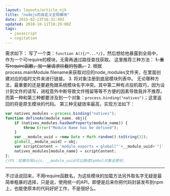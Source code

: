 ```yaml
---
layout: layouts/article.njk
title: "nodejs的自定义全局模块"
date: 2015-02-23T16:31:49Z
updated: 2018-10-11T10:29:00Z
tags:
  - javascript
  - cogitation
---
```


需求如下：
写了一个类：`function A(){/*...*/}`，然后想给他暴露到全局中，作为一个可require的模块，无需再通过路径查找获取。
这里推荐三种方法：
~~1. 重写require函数，加一层请求拦截的包裹。~~
2. 根据process.mainModule.filename来获取对应的node_modules文件夹，在里面创建对应的临时文件来进行链接。
3. 将对象注册到底层模块列表中。
无论哪种方法，最重要的还是要避免跟系统模块名字冲突。其中第二种有点投机取巧，因为设计到文件的读写，进程意外中断导致文件残留等等不方便的因素导致我并不推荐。
而第一种和第三种都要涉及到一个对象：`process.binding("natives")`；这里返回的将是原生模块的代码。
第三种无疑效率最高，实现方法如下：

``` js
var natives_modules = process.binding("natives");
function defineAs(module_name, obj){
    if (natives_modules.hasOwnProperty(module_name)) {
        throw Error("Module Name has be defined");
    }
    var __module_uuid = +new Date + Math.random().toString(32);
    global[__module_uuid] = obj;
    var scriptContent = 'module.exports = global["'+__module_uuid+'"]';
    natives_modules[module_name] = scriptContent;
};
//PS：如果你用iojs，__module_uuid可以换成Symbol对象会更好。
```

---

不过话说回来，不用require函数名，为这些模块的加载方法另外取名字无疑是最简单粗暴的选择，只是说，使用统一的API，即便是后来你把代码封装发布到npm上，也能使原本的代码好好工作，不是很好么。
